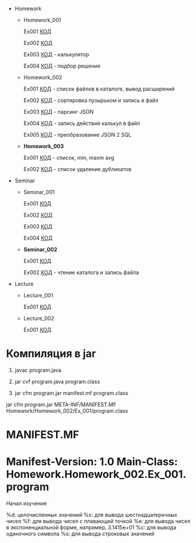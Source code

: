 - Homework
    - Homework_001
    
        Ex001 [КОД](/Homework/Homework_001/Ex_001/program.java)
        
        Ex002 [КОД](/Homework/Homework_001/Ex_002/program.java)
        
        Ex003 [КОД](/Homework/Homework_001/Ex_003/program.java) - калькулятор
        
        Ex004 [КОД](/Homework/Homework_001/Ex_004/program.java) - подбор решения

    - Homework_002

        Ex001 [КОД](/Homework/Homework_002/Ex_001/program.java) - список файлов в каталоге, вывод расширений

        Ex002 [КОД](/Homework/Homework_002/Ex_002/program.java) - сортировка пузырьком и запись в файл

        Ex003 [КОД](/Homework/Homework_002/Ex_003/program.java) - парсинг JSON

        Ex004 [КОД](/Homework/Homework_002/Ex_004/program.java) - запись действий калькул в файл

        Ex005 [КОД](/Homework/Homework_002/Ex_005/program.java) - преобразование JSON 2 SQL

    - **Homework_003**

        Ex001 [КОД](/Homework/Homework_003/Ex_001/program.java) - список, min, maxm avg

        Ex002 [КОД](/Homework/Homework_003/Ex_002/program.java) - список удаление дубликатов


- Seminar

    - Seminar_001

        Ex001 [КОД](/Seminar/Seminar_001/Seminar1.java)

        Ex002 [КОД](/Seminar/Seminar_001/Seminar2.java)

        Ex003 [КОД](/Seminar/Seminar_001/Seminar3.java)

        Ex004 [КОД](/Seminar/Seminar_001/Seminar4.java)
    
    - **Seminar_002**

        Ex001 [КОД](/Seminar/Seminar_002/program.java)
        
        Ex002 [КОД](/Seminar/Seminar_002/program1.java) - чтение каталога и запись файла

- Lecture

    - Lecture_001

        Ex001 [КОД](/Lecture/Lecture_001/)

    - Lecture_002

        Ex001 [КОД](/Lecture/Lecture_002/)


**Компиляция в jar**
===
1) javac program.java

2) jar cvf program.java program.class 

3) jar cfm program.jar manifest.mf program.class

jar cfm program.jar META-INF/MANIFEST.MF Homework/Homework_002/Ex_001/program.class

**MANIFEST.MF**
======
Manifest-Version: 1.0
Main-Class: Homework.Homework_002.Ex_001.program
======


Начал изучение

%d: целочисленных значений
%x: для вывода шестнадцатеричных чисел
%f: для вывода чисел с плавающей точкой
%e: для вывода чисел в экспоненциальной форме,
например, 3.1415e+01
%c: для вывода одиночного символа
%s: для вывода строковых значений
